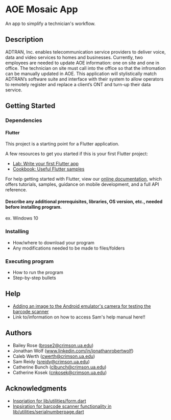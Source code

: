 # AOE Mosaic App

An app to simplify a technician's workflow.

## Description

ADTRAN, Inc. enables telecommunication service providers to deliver voice, data and video services to homes and businesses. Currently, two employees are needed to update AOE information: one on site and one in office. The technician on site must call into the office so that the infromation can be manually updated in AOE. This application will stylistically match ADTRAN’s software suite and interface with their system to allow operators to remotely register and replace a client’s ONT and turn-up their data service.

## Getting Started

### Dependencies

#### Flutter
This project is a starting point for a Flutter application.

A few resources to get you started if this is your first Flutter project:

- [Lab: Write your first Flutter app](https://flutter.dev/docs/get-started/codelab)
- [Cookbook: Useful Flutter samples](https://flutter.dev/docs/cookbook)

For help getting started with Flutter, view our
[online documentation](https://flutter.dev/docs), which offers tutorials,
samples, guidance on mobile development, and a full API reference.

#### Describe any additional prerequisites, libraries, OS version, etc., needed before installing program.
ex. Windows 10

### Installing

* How/where to download your program
* Any modifications needed to be made to files/folders

### Executing program

* How to run the program
* Step-by-step bullets

## Help

* [Adding an image to the Android emulator's camera for testing the barcode scanner](https://stackoverflow.com/questions/13818389/android-emulator-camera-custom-image/55749661)
* Link to/information on how to access Sam's help manual here!!

## Authors

* Bailey Rose (brose2@crimson.ua.edu)
* Jonathan Wolf (www.linkedin.com/in/jonathanrobertwolf)
* Caleb Werth (cwerth@crimson.ua.edu)
* Sam Reidy (sreidy@crimson.ua.edu)
* Catherine Bunch (clbunch@crimson.ua.edu)
* Catherine Kosek (cnkosek@crimson.ua.edu)

## Acknowledgments

* [Inspriation for lib/utilities/form.dart](https://flutter.dev/docs/cookbook/forms/validation)
* [Inpsiration for barcode scanner functionality in lib/utilities/serialnumberpage.dart](https://medium.com/flutter-community/working-with-barcodes-and-qr-codes-in-flutter-fbb3a2d4ede7)
